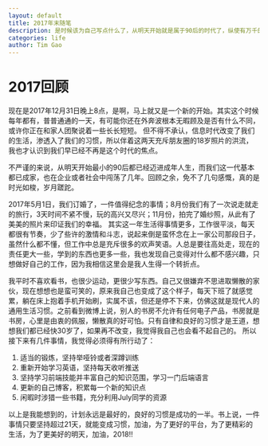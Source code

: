 ```yaml
---
layout: default
title: 2017年末随笔
description: 是时候该为自己写点什么了，从明天开始就是属于90后的时代了，纵使有万千的感慨，生活依然继续。
categories: life
author: Tim Gao
---
```

# 2017回顾

现在是2017年12月31日晚上8点，是啊，马上就又是一个新的开始。其实这个时候每年都有，普普通通的一天，有可能你还在外奔波根本无暇顾及是否有什么不同，或许你正在和家人团聚说着一些长长短短。 但不得不承认，信息时代改变了我们的生活，渗透入了我们的习惯，所以伴着这两天充斥朋友圈的18岁照片的洪流，我也才认识到我们早已经不再是这个时代的焦点。

不严谨的来说，从明天开始最小的90后都已经迈进成年人生，而我们这一代基本都已成家，也在企业或者社会中闯荡了几年。回顾之余，免不了几句感慨，真的是时光如梭，岁月蹉跎。

2017年5月1日，我们订婚了，一件值得纪念的事情；8月份我们有了一次说走就走的旅行，3天时间不紧不慢，玩的高兴又尽兴；11月份，拍完了婚纱照，从此有了美美的照片来印证我们的幸福。 其实这一年生活得事情更多，工作很平淡，每天都很有节奏，少了些许的激情和斗志，说起来倒是蛮怀念在上一家公司那段日子，虽然什么都不懂，但工作中总是充斥很多的欢声笑语。人总是要往高处走，现在的责任更大一些，学到的东西也更多一些，我也发现自己变得对什么都不感兴趣，只想做好自己的工作，因为我相信这里会是我人生得一个转折点。
    
我平时不喜欢看书，也很少运动，更很少写东西。自己又很嫌弃不思进取懒散的家伙，现在想想也是蛮可笑的，原来我自己也变成了这个样子，每天下班了就感觉累，躺在床上抱着手机开始刷，实属不该，但还是停不下来，仿佛这就是现代人的通用生活习惯。之前看到微博上说，别人的书房不允许有任何电子产品，书房就是书房，心里是由衷的佩服，懒散真的好可怕。只有自律和良好的习惯才是王道，想想我们都已经快30岁了，如果再不改变，我觉得我自己也会看不起自己的。 所以接下来有几件事情，我觉得必须得有所行动了： 
        
1. 适当的锻炼，坚持举哑铃或者深蹲训练
2. 重新开始学习英语，坚持每天收听推送
3. 坚持学习前端技能并丰富自己的知识范围，学习一门后端语言
4. 更新的自己博客，积累每一个新的知识点
5. 闲暇时涉猎一些书籍，充分利用July同学的资源
    
以上是我能想到的，计划永远是最好的，良好的习惯是成功的一半。书上说，一件事情只要坚持超过21天，就能变成习惯，加油，为了更好的平台，为了更精彩的生活，为了更美好的明天，加油，2018!!
